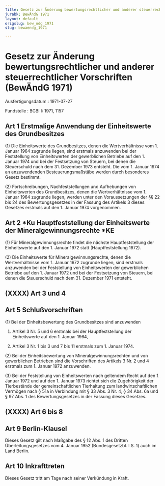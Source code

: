 ```yaml
---
Title: Gesetz zur Änderung bewertungsrechtlicher und anderer steuerrechtlicher Vorschriften
jurabk: BewÄndG 1971
layout: default
origslug: bew_ndg_1971
slug: bewaendg_1971

---
```


# Gesetz zur Änderung bewertungsrechtlicher und anderer steuerrechtlicher Vorschriften (BewÄndG 1971)

Ausfertigungsdatum
:   1971-07-27

Fundstelle
:   BGBl I: 1971, 1157



## Art 1 Erstmalige Anwendung der Einheitswerte des Grundbesitzes

(1) Die Einheitswerte des Grundbesitzes, denen die Wertverhältnisse
vom 1. Januar 1964 zugrunde liegen, sind erstmals anzuwenden bei der
Feststellung von Einheitswerten der gewerblichen Betriebe auf den 1.
Januar 1974 und bei der Festsetzung von Steuern, bei denen die
Steuerschuld nach dem 31. Dezember 1973 entsteht. Die vom 1. Januar
1974 an anzuwendenden Besteuerungsmaßstäbe werden durch besonderes
Gesetz bestimmt.

(2) Fortschreibungen, Nachfeststellungen und Aufhebungen von
Einheitswerten des Grundbesitzes, denen die Wertverhältnisse vom 1.
Januar 1964 zugrunde liegen, werden unter den Voraussetzungen der §§
22 bis 24 des Bewertungsgesetzes in der Fassung des Artikels 3 dieses
Gesetzes erstmals auf den 1. Januar 1974 vorgenommen.


## Art 2 \*Ku Hauptfeststellung der Einheitswerte der Mineralgewinnungsrechte \*KE

(1) Für Mineralgewinnungsrechte findet die nächste Hauptfeststellung
der Einheitswerte auf den 1. Januar 1972 statt (Hauptfeststellung
1972).

(2) Die Einheitswerte für Mineralgewinnungsrechte, denen die
Wertverhältnisse vom 1. Januar 1972 zugrunde liegen, sind erstmals
anzuwenden bei der Feststellung von Einheitswerten der gewerblichen
Betriebe auf den 1. Januar 1972 und bei der Festsetzung von Steuern,
bei denen die Steuerschuld nach dem 31. Dezember 1971 entsteht.


## (XXXX) Art 3 und 4



## Art 5 Schlußvorschriften

(1) Bei der Einheitsbewertung des Grundbesitzes sind anzuwenden

1.  Artikel 3 Nr. 5 und 6 erstmals bei der Hauptfeststellung der
    Einheitswerte auf den 1. Januar 1964,


2.  Artikel 3 Nr. 1 bis 3 und 7 bis 11 erstmals zum 1. Januar 1974.




(2) Bei der Einheitsbewertung von Mineralgewinnungsrechten und von
gewerblichen Betrieben sind die Vorschriften des Artikels 3 Nr. 2 und
4 erstmals zum 1. Januar 1972 anzuwenden.

(3) Bei der Feststellung von Einheitswerten nach geltendem Recht auf
den 1. Januar 1972 und auf den 1. Januar 1973 richtet sich die
Zugehörigkeit der Tierbestände der gemeinschaftlichen Tierhaltung zum
landwirtschaftlichen Vermögen nach § 51a in Verbindung mit § 33 Abs. 3
Nr. 4, § 34 Abs. 6a und § 97 Abs. 1 des Bewertungsgesetzes in der
Fassung dieses Gesetzes.


## (XXXX) Art 6 bis 8



## Art 9 Berlin-Klausel

Dieses Gesetz gilt nach Maßgabe des § 12 Abs. 1 des Dritten
Überleitungsgesetzes vom 4. Januar 1952 (Bundesgesetzbl. I S. 1) auch
im Land Berlin.


## Art 10 Inkrafttreten

Dieses Gesetz tritt am Tage nach seiner Verkündung in Kraft.

